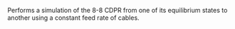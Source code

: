 Performs a simulation of the 8-8 CDPR from one of its equilibrium states to another using a constant feed rate of cables. 
